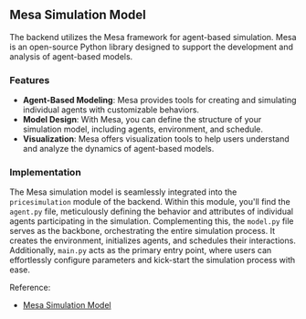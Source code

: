 ## Mesa Simulation Model

The backend utilizes the Mesa framework for agent-based simulation. Mesa is an open-source Python library designed to support the development and analysis of agent-based models.

### Features

- **Agent-Based Modeling**: Mesa provides tools for creating and simulating individual agents with customizable behaviors.
- **Model Design**: With Mesa, you can define the structure of your simulation model, including agents, environment, and schedule.
- **Visualization**: Mesa offers visualization tools to help users understand and analyze the dynamics of agent-based models.

### Implementation

The Mesa simulation model is seamlessly integrated into the `pricesimulation` module of the backend. Within this module, you'll find the `agent.py` file, meticulously defining the behavior and attributes of individual agents participating in the simulation. Complementing this, the `model.py` file serves as the backbone, orchestrating the entire simulation process. It creates the environment, initializes agents, and schedules their interactions. Additionally, `main.py` acts as the primary entry point, where users can effortlessly configure parameters and kick-start the simulation process with ease.

Reference:
- [Mesa Simulation Model](CITATION.bib)
